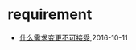 # requirement
* [什么需求变更不可接受](/2016/2016-10-11-what-kind-of-requirement-change-cant-be-accepted),2016-10-11
